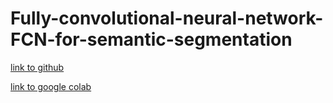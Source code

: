 # Fully-convolutional-neural-network-FCN-for-semantic-segmentation

[link to github](https://github.com/sagieppel/Fully-convolutional-neural-network-FCN-for-semantic-segmentation-Tensorflow-implementation)

[link to google colab](https://colab.research.google.com/drive/1aMpV8Uudd1Pn7I6rh-YctYF8Cq6tZoWH#scrollTo=uTHXJ4kMZXwF)
